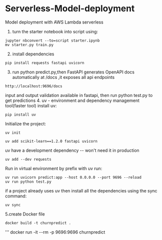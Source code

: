 # Serverless-Model-deployment
Model deployment with AWS Lambda serverless

1. turn the starter notebook into script using:
```
jupyter nbconvert --to=script starter.ipynb
mv starter.py train.py
```
2. install dependencies
```
pip install requests fastapi uvicorn
```
3. run python predict.py,then
FastAPI generates OpenAPI docs automatically at /docs ,it exposes all api endpoints
```
http://localhost:9696/docs
```
input and output validation available in fastapi, then run python test.py to get predictions
4. uv - environment and dependency management tool(faster tool)
install uv:
```
pip install uv
```
Initialize the project:
```
uv init
```
```
uv add scikit-learn==1.2.0 fastapi uvicorn
```
uv have a development dependency --  won't need it in production
```
uv add --dev requests
```
Run in virtual environment by prefix with uv run:
````
uv run uvicorn predict:app --host 0.0.0.0 --port 9696 --reload
uv run python test.py
````
if a project already uses uv then install all the dependencies using the sync command:
```
uv sync
```
5.create Docker file
```
docker build -t churnpredict .
```
'''
docker run -it --rm -p 9696:9696 churnpredict

